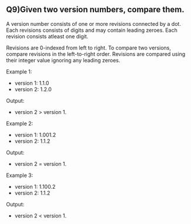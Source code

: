 ## Q9)Given two version numbers, compare them.

A version number consists of one or more revisions connected by a dot.
Each revisions consists of digits and may contain leading zeroes. Each revision consists atleast one digit.

Revisions are 0-indexed from left to right.
To compare two versions, compare revisions in the left-to-right order. Revisions are compared using their integer value ignoring any leading zeroes.

Example 1:
- version 1: 1.1.0
- version 2: 1.2.0

Output:
- version 2 > version 1.

Example 2:
- version 1: 1.001.2
- version 2: 1.1.2

Output:
- version 2 = version 1.

Example 3:
- version 1: 1.100.2
- version 2: 1.1.2

Output:
- version 2 < version 1.
